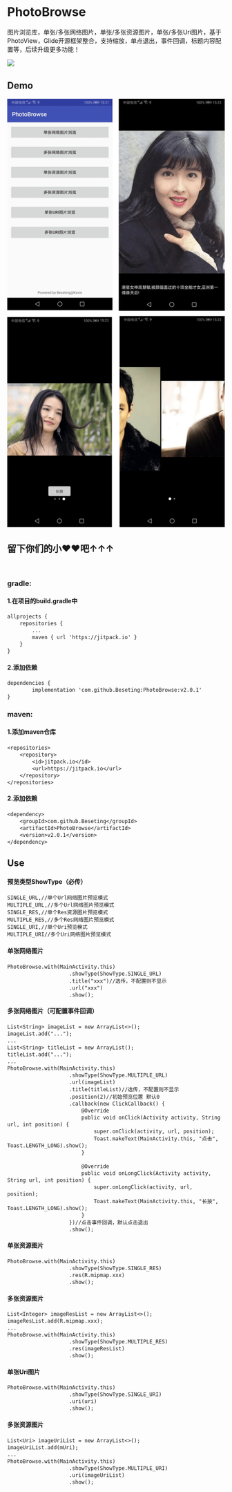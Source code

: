 # PhotoBrowse
图片浏览库，单张/多张网络图片，单张/多张资源图片，单张/多张Uri图片，基于PhotoView，Glide开源框架整合，支持缩放，单点退出，事件回调，标题内容配置等，后续升级更多功能！

[![](https://jitpack.io/v/Beseting/PhotoBrowse.svg)](https://jitpack.io/#Beseting/PhotoBrowse)

## Demo

![PhotoBrowse](https://github.com/Beseting/PhotoBrowse/blob/master/app/src/main/res/raw/preview.png "Preview")  

## 留下你们的小❤❤吧↑↑↑

<br />

### gradle:

#### 1.在项目的build.gradle中

    allprojects {
        repositories {
            ...
			maven { url 'https://jitpack.io' }
		}
	}

#### 2.添加依赖

	dependencies {
	        implementation 'com.github.Beseting:PhotoBrowse:v2.0.1'
	}

### maven:

#### 1.添加maven仓库

	<repositories>
		<repository>
		    <id>jitpack.io</id>
		    <url>https://jitpack.io</url>
		</repository>
	</repositories>

#### 2.添加依赖

	<dependency>
        <groupId>com.github.Beseting</groupId>
	    <artifactId>PhotoBrowse</artifactId>
	    <version>v2.0.1</version>
	</dependency>


## Use

#### 预览类型ShowType（必传）

    SINGLE_URL,//单个Url网络图片预览模式
    MULTIPLE_URL,//多个Url网络图片预览模式
    SINGLE_RES,//单个Res资源图片预览模式
    MULTIPLE_RES,//多个Res网络图片预览模式
    SINGLE_URI,//单个Uri预览模式
    MULTIPLE_URI//多个Uri网络图片预览模式

#### 单张网络图片

	PhotoBrowse.with(MainActivity.this)
                        .showType(ShowType.SINGLE_URL)
                        .title("xxx")//选传，不配置则不显示
                        .url("xxx")
                        .show();


#### 多张网络图片（可配置事件回调）

	List<String> imageList = new ArrayList<>();
	imageList.add("...");
	...
	List<String> titleList = new ArrayList();
	titleList.add("...");
	...
	PhotoBrowse.with(MainActivity.this)
                        .showType(ShowType.MULTIPLE_URL)
                        .url(imageList)
                        .title(titleList)//选传，不配置则不显示
                        .position(2)//初始预览位置 默认0
                        .callback(new ClickCallback() {
                            @Override
                            public void onClick(Activity activity, String url, int position) {
                                super.onClick(activity, url, position);
                                Toast.makeText(MainActivity.this, "点击", Toast.LENGTH_LONG).show();
                            }

                            @Override
                            public void onLongClick(Activity activity, String url, int position) {
                                super.onLongClick(activity, url, position);
                                Toast.makeText(MainActivity.this, "长按", Toast.LENGTH_LONG).show();
                            }
                        })//点击事件回调，默认点击退出
                        .show();

#### 单张资源图片

	PhotoBrowse.with(MainActivity.this)
                        .showType(ShowType.SINGLE_RES)
                        .res(R.mipmap.xxx)
                        .show();

#### 多张资源图片

	List<Integer> imageResList = new ArrayList<>();
	imageResList.add(R.mipmap.xxx);
	...
	PhotoBrowse.with(MainActivity.this)
                        .showType(ShowType.MULTIPLE_RES)
                        .res(imageResList)
                        .show();

#### 单张Uri图片

	PhotoBrowse.with(MainActivity.this)
                        .showType(ShowType.SINGLE_URI)
                        .uri(uri)
                        .show();

#### 多张资源图片

	List<Uri> imageUriList = new ArrayList<>();
	imageUriList.add(mUri);
	...
	PhotoBrowse.with(MainActivity.this)
                        .showType(ShowType.MULTIPLE_URI)
                        .uri(imageUriList)
                        .show();
